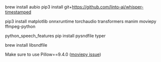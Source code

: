 brew install aubio 
pip3 install git+https://github.com/linto-ai/whisper-timestamped

pip3 install matplotlib onnxruntime torchaudio transformers manim moviepy ffmpeg-python 

python_speech_features
pip install pysndfile
typer

brew install libsndfile

Make sure to use Pillow==9.4.0 ([moviepy issue](https://github.com/Zulko/moviepy/issues/2002))